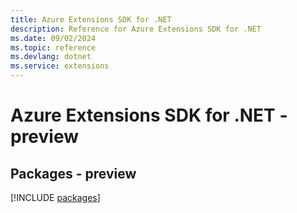 ```yaml
---
title: Azure Extensions SDK for .NET
description: Reference for Azure Extensions SDK for .NET
ms.date: 09/02/2024
ms.topic: reference
ms.devlang: dotnet
ms.service: extensions
---
```

# Azure Extensions SDK for .NET - preview
## Packages - preview
[!INCLUDE [packages](extensions-index.md)]